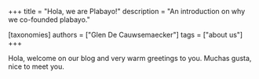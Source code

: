 +++
title = "Hola, we are Plabayo!"
description = "An introduction on why we co-founded plabayo."

[taxonomies]
authors = ["Glen De Cauwsemaecker"]
tags = ["about us"]
+++

Hola, welcome on our blog and very warm greetings to you. Muchas gusta, nice to meet you.
